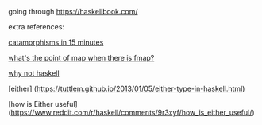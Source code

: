 going through https://haskellbook.com/

extra references:

[catamorphisms in 15 minutes](http://chrislambda.github.io/blog/2014/01/30/catamorphisms-in-15-minutes/)

[what's the point of map when there is fmap?](https://stackoverflow.com/questions/6824255/whats-the-point-of-map-in-haskell-when-there-is-fmap)

[why not haskell](https://pchiusano.github.io/2017-01-20/why-not-haskell.html)

[either] (https://tuttlem.github.io/2013/01/05/either-type-in-haskell.html)

[how is Either useful] (https://www.reddit.com/r/haskell/comments/9r3xyf/how_is_either_useful/)
